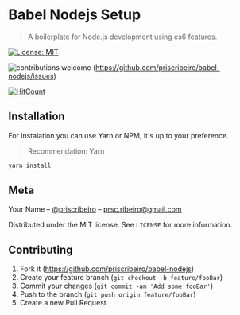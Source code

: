 # Babel Nodejs Setup
> A boilerplate for Node.js development using es6 features.

[![License: MIT](https://img.shields.io/badge/License-MIT-yellow.svg)](https://opensource.org/licenses/MIT)

![contributions welcome](https://img.shields.io/badge/contributions-welcome-brightgreen.svg?style=flat)
(https://github.com/priscribeiro/babel-nodejs/issues)


[![HitCount](http://hits.dwyl.io/priscribeiro/priscribeiro/babel-nodejs.svg)](http://hits.dwyl.io/priscribeiro/priscribeiro/babel-nodejs)



## Installation

For instalation you can use Yarn or NPM, it's up to your preference.
> Recommendation: Yarn

```sh
yarn install
```

## Meta

Your Name – [@priscribeiro](https://twitter.com/priscribeiro) – prsc.ribeiro@gmail.com

Distributed under the MIT license. See ``LICENSE`` for more information.

## Contributing

1. Fork it (<https://github.com/priscribeiro/babel-nodejs>)
2. Create your feature branch (`git checkout -b feature/fooBar`)
3. Commit your changes (`git commit -am 'Add some fooBar'`)
4. Push to the branch (`git push origin feature/fooBar`)
5. Create a new Pull Request